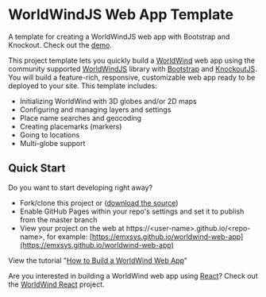 # WorldWindJS Web App Template

A template for creating a WorldWindJS web app with Bootstrap and Knockout. Check out the [demo](https://emxsys.github.io/worldwind-web-app).

This project template lets you quickly build a [WorldWind](https://worldwind.arc.nasa.gov/web/) 
web app using the community supported [WorldWindJS](https://emxsys.github.io/worldwindjs) library with 
[Bootstrap](https://getbootstrap.com/docs/4.0/getting-started/introduction/) and 
[KnockoutJS](http://knockoutjs.com/index.html). You will build a feature-rich, responsive, 
customizable web app ready to be deployed to your site. This template includes:

- Initializing WorldWind with 3D globes and/or 2D maps
- Configuring and managing layers and settings
- Place name searches and geocoding
- Creating placemarks (markers)
- Going to locations
- Multi-globe support


## Quick Start

Do you want to start developing right away? 

- Fork/clone this project or ([download the source](https://github.com/emxsys/worldwind-web-app/archive/master.zip))
- Enable GitHub Pages within your repo's settings and set it to publish from the master branch
- View your project on the web at https://\<user-name\>.github.io/\<repo-name\>, for example: [https://emxsys.github.io/worldwind-web-app](https://emxsys.github.io/worldwind-web-app) 

View the tutorial "[How to Build a WorldWind Web App](https://emxsys.github.io/worldwind-web-app-tutorial/)"

Are you interested in building a WorldWind web app using [React](https://reactjs.org)? 
Check out the [WorldWind React](https://github.com/emxsys/worldwind-react-app) project.

